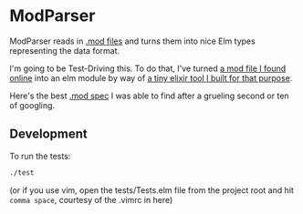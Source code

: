 # ModParser

ModParser reads in [.mod files](https://en.wikipedia.org/wiki/Module_file) and
turns them into nice Elm types representing the data format.

I'm going to be Test-Driving this.  To do that, I've turned [a mod file I found
online](http://www.filewatcher.com/m/zelda%201.mod.12208-0.html) into an elm
module by way of [a tiny elixir tool I built for that
purpose](https://github.com/knewter/mod_to_elm/blob/master/lib/mod_to_elm.ex).

Here's the best [.mod spec](http://www.eblong.com/zarf/blorb/mod-spec.txt) I was
able to find after a grueling second or ten of googling.

## Development

To run the tests:

```sh
./test
```

(or if you use vim, open the tests/Tests.elm file from the project root and hit
`comma space`, courtesy of the .vimrc in here)
